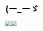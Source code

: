 

<h1>(ー_ーゞ</h1>

<a href="https://github.com//github-readme-stats">
  <img align="center" src="https://github-readme-stats.vercel.app/api?username=rvey&show_icons=true&theme=radicals&bg_color=0d1117&text_color=9e9e9e&title_color=FFFFFF&hide_border=true&include_all_commits=true&custom_title=Github%20Stats%20" />
</a>
<a href="https://github.com/rvey/github-readme-stats">
  <img align="center" src="https://github-readme-stats.vercel.app/api/top-langs/?username=rvey&layout=compact&theme=radicals&bg_color=0d1117&text_color=9e9e9e&title_color=FFFFFF&hide_border=true" />
</a>


